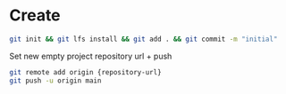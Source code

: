 # Create
```bash
git init && git lfs install && git add . && git commit -m "initial"
```

Set new empty project repository url + push
```bash
git remote add origin {repository-url}
git push -u origin main
```
